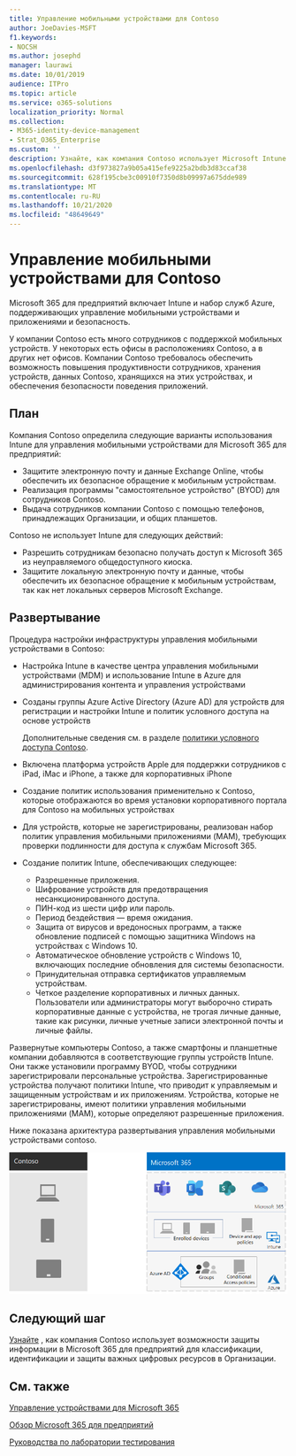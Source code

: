 ```yaml
---
title: Управление мобильными устройствами для Contoso
author: JoeDavies-MSFT
f1.keywords:
- NOCSH
ms.author: josephd
manager: laurawi
ms.date: 10/01/2019
audience: ITPro
ms.topic: article
ms.service: o365-solutions
localization_priority: Normal
ms.collection:
- M365-identity-device-management
- Strat_O365_Enterprise
ms.custom: ''
description: Узнайте, как компания Contoso использует Microsoft Intune в Microsoft 365 для управления устройствами и приложениями, которые запускаются на них.
ms.openlocfilehash: d3f973827a9b05a415efe9225a2bdb3d83ccaf38
ms.sourcegitcommit: 628f195cbe3c00910f7350d8b09997a675dde989
ms.translationtype: MT
ms.contentlocale: ru-RU
ms.lasthandoff: 10/21/2020
ms.locfileid: "48649649"
---
```

# <a name="mobile-device-management-for-contoso"></a>Управление мобильными устройствами для Contoso

Microsoft 365 для предприятий включает Intune и набор служб Azure, поддерживающих управление мобильными устройствами и приложениями и безопасность.

У компании Contoso есть много сотрудников с поддержкой мобильных устройств. У некоторых есть офисы в расположениях Contoso, а в других нет офисов. Компании Contoso требовалось обеспечить возможность повышения продуктивности сотрудников, хранения устройств, данных Contoso, хранящихся на этих устройствах, и обеспечения безопасности поведения приложений.

## <a name="plan"></a>План

Компания Contoso определила следующие варианты использования Intune для управления мобильными устройствами для Microsoft 365 для предприятий:

- Защитите электронную почту и данные Exchange Online, чтобы обеспечить их безопасное обращение к мобильным устройствам.
- Реализация программы "самостоятельное устройство" (BYOD) для сотрудников Contoso.
- Выдача сотрудников компании Contoso с помощью телефонов, принадлежащих Организации, и общих планшетов.

Contoso не использует Intune для следующих действий:

- Разрешить сотрудникам безопасно получать доступ к Microsoft 365 из неуправляемого общедоступного киоска.
- Защитите локальную электронную почту и данные, чтобы обеспечить их безопасное обращение к мобильным устройствам, так как нет локальных серверов Microsoft Exchange.

## <a name="deploy"></a>Развертывание

Процедура настройки инфраструктуры управления мобильными устройствами в Contoso:

- Настройка Intune в качестве центра управления мобильными устройствами (MDM) и использование Intune в Azure для администрирования контента и управления устройствами
- Созданы группы Azure Active Directory (Azure AD) для устройств для регистрации и настройки Intune и политик условного доступа на основе устройств

  Дополнительные сведения см. в разделе [политики условного доступа Contoso](contoso-identity.md#conditional-access-policies-for-identity-and-device-access).

- Включена платформа устройств Apple для поддержки сотрудников с iPad, iMac и iPhone, а также для корпоративных iPhone
- Создание политик использования применительно к Contoso, которые отображаются во время установки корпоративного портала для Contoso на мобильных устройствах
- Для устройств, которые не зарегистрированы, реализован набор политик управления мобильными приложениями (MAM), требующих проверки подлинности для доступа к службам Microsoft 365.
- Создание политик Intune, обеспечивающих следующее:
  - Разрешенные приложения.
  - Шифрование устройств для предотвращения несанкционированного доступа.
  - ПИН-код из шести цифр или пароль.
  - Период бездействия — время ожидания.
  - Защита от вирусов и вредоносных программ, а также обновление подписей с помощью защитника Windows на устройствах с Windows 10.
  - Автоматическое обновление устройств с Windows 10, включающих последние обновления для системы безопасности.
  - Принудительная отправка сертификатов управляемым устройствам.
  - Четкое разделение корпоративных и личных данных. Пользователи или администраторы могут выборочно стирать корпоративные данные с устройства, не трогая личные данные, такие как рисунки, личные учетные записи электронной почты и личные файлы.

Развернутые компьютеры Contoso, а также смартфоны и планшетные компании добавляются в соответствующие группы устройств Intune. Они также установили программу BYOD, чтобы сотрудники зарегистрировали персональные устройства. Зарегистрированные устройства получают политики Intune, что приводит к управляемым и защищенным устройствам и их приложениям. Устройства, которые не зарегистрированы, имеют политики управления мобильными приложениями (MAM), которые определяют разрешенные приложения.

Ниже показана архитектура развертывания управления мобильными устройствами contoso.

![Инфраструктура развертывания управления мобильными устройствами contoso](../media/contoso-mdm/contoso-mdm-fig1.png)

## <a name="next-step"></a>Следующий шаг

[Узнайте](contoso-info-protect.md) , как компания Contoso использует возможности защиты информации в Microsoft 365 для предприятий для классификации, идентификации и защиты важных цифровых ресурсов в Организации.

## <a name="see-also"></a>См. также

[Управление устройствами для Microsoft 365](device-management-roadmap-microsoft-365.md)

[Обзор Microsoft 365 для предприятий](microsoft-365-overview.md)

[Руководства по лаборатории тестирования](m365-enterprise-test-lab-guides.md)

